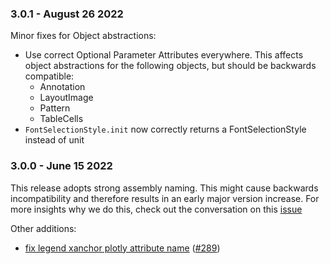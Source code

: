 ### 3.0.1 - August 26 2022
Minor fixes for Object abstractions:

- Use correct Optional Parameter Attributes everywhere. This affects object abstractions for the following objects, but should be backwards compatible:
    - Annotation
    - LayoutImage
    - Pattern
    - TableCells
- `FontSelectionStyle.init` now correctly returns a FontSelectionStyle instead of unit

### 3.0.0 - June 15 2022

This release adopts strong assembly naming. 
This might cause backwards incompatibility and therefore results in an early major version increase. 
For more insights why we do this, check out the conversation on this [issue](https://github.com/plotly/Plotly.NET/issues/175)

Other additions:

- [fix legend xanchor plotly attribute name](https://github.com/plotly/Plotly.NET/commit/0d612f9c847609c8f676ade0acfada11f137d833) ([#289](https://github.com/plotly/Plotly.NET/issues/289))